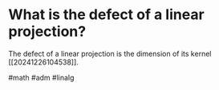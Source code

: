 # What is the defect of a linear projection? 
The defect of a linear projection is the dimension of its kernel [[20241226104538]].

#math #adm #linalg